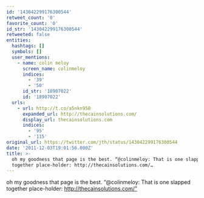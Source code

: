 ```yaml
---
id: '143042299176300544'
retweet_count: '0'
favorite_count: '0'
id_str: '143042299176300544'
retweeted: false
entities:
  hashtags: []
  symbols: []
  user_mentions:
    - name: colin meloy
      screen_name: colinmeloy
      indices:
        - '39'
        - '50'
      id_str: '18907022'
      id: '18907022'
  urls:
    - url: http://t.co/a5nkn958
      expanded_url: http://thecainsolutions.com/
      display_url: thecainsolutions.com
      indices:
        - '95'
        - '115'
original_url: https://twitter.com/jth/status/143042299176300544
date: '2011-12-03T19:01:56.000Z'
title: >-
  oh my goodness that page is the best. “@colinmeloy: That is one slapped
  together place-holder: http://thecainsolutions.com/…
---
```


oh my goodness that page is the best. “@colinmeloy: That is one slapped together place-holder: http://thecainsolutions.com/”